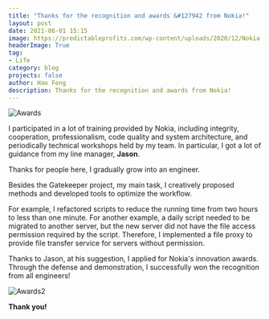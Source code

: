 ```yaml
---
title: "Thanks for the recognition and awards &#127942 from Nokia!"
layout: post
date: 2021-06-01 15:15
image: https://predictableprofits.com/wp-content/uploads/2020/12/Nokia.jpg
headerImage: True
tag:
- Life
category: blog
projects: false
author: Hao Feng
description: Thanks for the recognition and awards from Nokia!
---
```


![Awards]({{site.url}}/assets/images/nokia_awards.jpg)

I participated in a lot of training provided by Nokia, including integrity, cooperation, professionalism, code quality and system architecture, and periodically technical workshops held by my team. In particular, I got a lot of guidance from my line manager, **Jason**.  

Thanks for people here, I gradually grow into an engineer.  

Besides the Gatekeeper project, my main task, I creatively proposed methods and developed tools to optimize the workflow.  

For example, I refactored scripts to reduce the running time from two hours to less than one minute. For another example, a daily script needed to be migrated to another server, but the new server did not have the file access permission required by the script. Therefore, I implemented a file proxy to provide file transfer service for servers without permission.  

Thanks to Jason, at his suggestion, I applied for Nokia's innovation awards. Through the defense and demonstration, I successfully won the recognition from all engineers!  

![Awards2]({{site.url}}/assets/images/nokia_awards_2.jpg)

**Thank you!**

